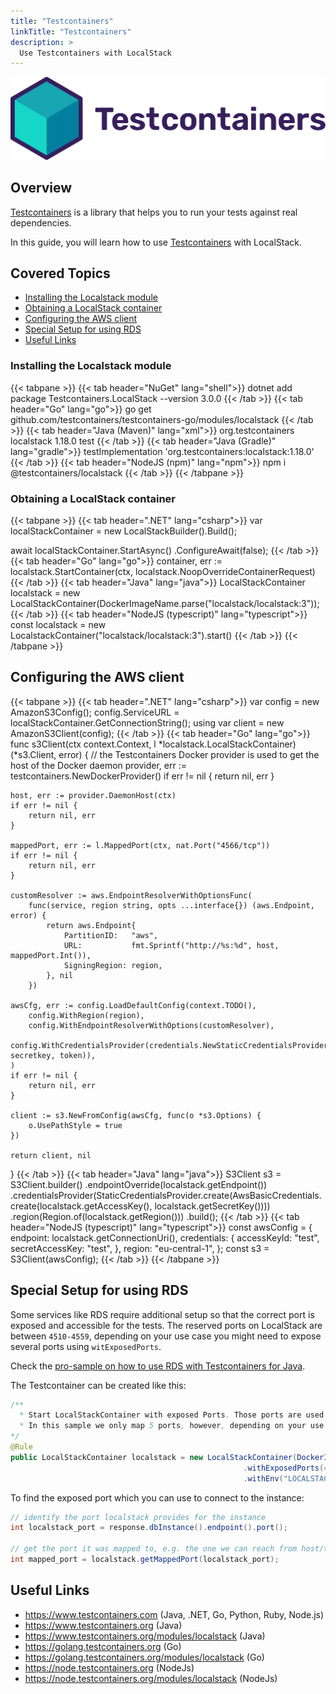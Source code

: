 ```yaml
---
title: "Testcontainers"
linkTitle: "Testcontainers"
description: >
  Use Testcontainers with LocalStack
---
```


<img src="testcontainers-logo.svg" width="600px" alt="Testcontainers logo">

## Overview

[Testcontainers](https://www.testcontainers.com/) is a library that helps you to run your
tests against real dependencies.

In this guide, you will learn how to use [Testcontainers](https://www.testcontainers.com/)
with LocalStack.

## Covered Topics

* [Installing the Localstack module](#installing-the-localstack-module)
* [Obtaining a LocalStack container](#obtaining-a-localstack-container)
* [Configuring the AWS client](#configuring-the-aws-client)
* [Special Setup for using RDS](#special-setup-for-using-rds)
* [Useful Links](#useful-links)

### Installing the Localstack module

{{< tabpane >}}
{{< tab header="NuGet" lang="shell">}}
dotnet add package Testcontainers.LocalStack --version 3.0.0
{{< /tab >}}
{{< tab header="Go" lang="go">}}
go get github.com/testcontainers/testcontainers-go/modules/localstack
{{< /tab >}}
{{< tab header="Java (Maven)" lang="xml">}}
<dependency>
    <groupId>org.testcontainers</groupId>
    <artifactId>localstack</artifactId>
    <version>1.18.0</version>
    <scope>test</scope>
</dependency>
{{< /tab >}}
{{< tab header="Java (Gradle)" lang="gradle">}}
testImplementation 'org.testcontainers:localstack:1.18.0'
{{< /tab >}}
{{< tab header="NodeJS (npm)" lang="npm">}}
npm i @testcontainers/localstack
{{< /tab >}}
{{< /tabpane >}}

### Obtaining a LocalStack container

{{< tabpane >}}
{{< tab header=".NET" lang="csharp">}}
var localStackContainer = new LocalStackBuilder().Build();

await localStackContainer.StartAsync()
    .ConfigureAwait(false);
{{< /tab >}}
{{< tab header="Go" lang="go">}}
container, err := localstack.StartContainer(ctx, localstack.NoopOverrideContainerRequest)
{{< /tab >}}
{{< tab header="Java" lang="java">}}
LocalStackContainer localstack = new LocalStackContainer(DockerImageName.parse("localstack/localstack:3"));
{{< /tab >}}
{{< tab header="NodeJS (typescript)" lang="typescript">}}
const localstack = new LocalstackContainer("localstack/localstack:3").start()
{{< /tab >}}
{{< /tabpane >}}

## Configuring the AWS client

{{< tabpane >}}
{{< tab header=".NET" lang="csharp">}}
var config = new AmazonS3Config();
config.ServiceURL = localStackContainer.GetConnectionString();
using var client = new AmazonS3Client(config);
{{< /tab >}}
{{< tab header="Go" lang="go">}}
func s3Client(ctx context.Context, l *localstack.LocalStackContainer) (*s3.Client, error) {
    // the Testcontainers Docker provider is used to get the host of the Docker daemon
    provider, err := testcontainers.NewDockerProvider()
    if err != nil {
        return nil, err
    }

    host, err := provider.DaemonHost(ctx)
    if err != nil {
        return nil, err
    }

    mappedPort, err := l.MappedPort(ctx, nat.Port("4566/tcp"))
    if err != nil {
        return nil, err
    }

    customResolver := aws.EndpointResolverWithOptionsFunc(
        func(service, region string, opts ...interface{}) (aws.Endpoint, error) {
            return aws.Endpoint{
                PartitionID:   "aws",
                URL:           fmt.Sprintf("http://%s:%d", host, mappedPort.Int()),
                SigningRegion: region,
            }, nil
        })

    awsCfg, err := config.LoadDefaultConfig(context.TODO(),
        config.WithRegion(region),
        config.WithEndpointResolverWithOptions(customResolver),
        config.WithCredentialsProvider(credentials.NewStaticCredentialsProvider(accesskey, secretkey, token)),
    )
    if err != nil {
        return nil, err
    }

    client := s3.NewFromConfig(awsCfg, func(o *s3.Options) {
        o.UsePathStyle = true
    })

    return client, nil
}
{{< /tab >}}
{{< tab header="Java" lang="java">}}
S3Client s3 = S3Client.builder()
    .endpointOverride(localstack.getEndpoint())
    .credentialsProvider(StaticCredentialsProvider.create(AwsBasicCredentials.create(localstack.getAccessKey(), localstack.getSecretKey())))
    .region(Region.of(localstack.getRegion()))
    .build();
{{< /tab >}}
{{< tab header="NodeJS (typescript)" lang="typescript">}}
const awsConfig = {
      endpoint: localstack.getConnectionUri(),
      credentials: {
        accessKeyId: "test",
        secretAccessKey: "test",
      },
      region: "eu-central-1",
    };
const s3 = S3Client(awsConfig);
{{< /tab >}}
{{< /tabpane >}}

## Special Setup for using RDS

Some services like RDS require additional setup so that the correct port is exposed and accessible for the tests.
The reserved ports on LocalStack are between `4510-4559`, depending on your use case you might need to expose several ports using `witExposedPorts`.

Check the [pro-sample on how to use RDS with Testcontainers for Java](https://github.com/localstack/localstack-pro-samples/tree/master/testcontainers-java-sample).

The Testcontainer can be created like this:

```java
/**
  * Start LocalStackContainer with exposed Ports. Those ports are used by services like RDS, where several databases can be started, running on different ports.
  * In this sample we only map 5 ports, however, depending on your use case you may need to map ports up to 4559
*/
@Rule
public LocalStackContainer localstack = new LocalStackContainer(DockerImageName("localstack/localstack:2.0.0"))
                                                    .withExposedPorts(4510, 4511, 4512, 4513, 4514) // TODO the port can have any value between 4510-4559, but LS starts from 4510
                                                    .withEnv("LOCALSTACK_API_KEY", api_key); // TODO add your API key here

```

To find the exposed port which you can use to connect to the instance:

```java
// identify the port localstack provides for the instance
int localstack_port = response.dbInstance().endpoint().port();

// get the port it was mapped to, e.g. the one we can reach from host/the test
int mapped_port = localstack.getMappedPort(localstack_port);
```

## Useful Links

* https://www.testcontainers.com (Java, .NET, Go, Python, Ruby, Node.js)
* https://www.testcontainers.org (Java)
* https://www.testcontainers.org/modules/localstack (Java)
* https://golang.testcontainers.org (Go)
* https://golang.testcontainers.org/modules/localstack (Go)
* https://node.testcontainers.org (NodeJs)
* https://node.testcontainers.org/modules/localstack (NodeJs)
